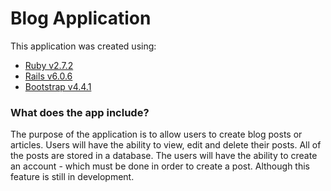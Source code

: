 # **Blog Application**

This application was created using:

- [Ruby v2.7.2](https://ruby-doc.org/core-2.7.2/)
- [Rails v6.0.6](https://guides.rubyonrails.org/v6.0/)
- [Bootstrap v4.4.1](https://getbootstrap.com/docs/4.4/getting-started/introduction/)

### **What does the app include?**
The purpose of the application is to allow users to create blog posts or articles.
Users will have the ability to view, edit and delete their posts.
All of the posts are stored in a database.
The users will have the ability to create an account - which must be done in order to create a post. Although this feature is still in development.
